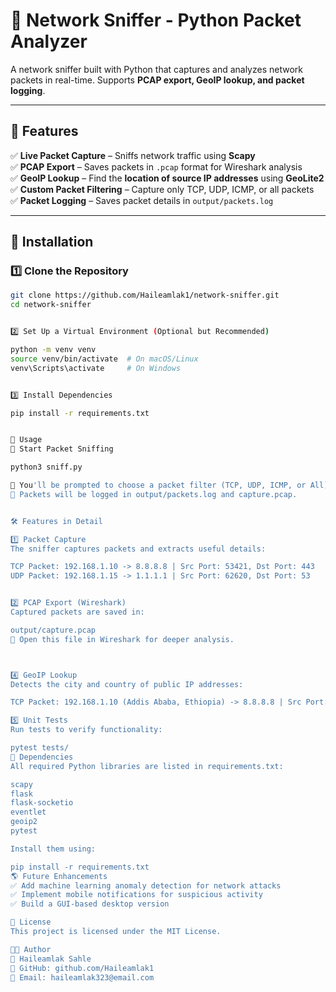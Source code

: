 # 🚀 Network Sniffer - Python Packet Analyzer

A network sniffer built with Python that captures and analyzes network packets in real-time. Supports **PCAP export, GeoIP lookup, and packet logging**.

---

## 📌 Features
✅ **Live Packet Capture** – Sniffs network traffic using **Scapy**  
✅ **PCAP Export** – Saves packets in `.pcap` format for Wireshark analysis  
✅ **GeoIP Lookup** – Find the **location of source IP addresses** using **GeoLite2**  
✅ **Custom Packet Filtering** – Capture only TCP, UDP, ICMP, or all packets  
✅ **Packet Logging** – Saves packet details in `output/packets.log`  

---

## 🚀 Installation

### **1️⃣ Clone the Repository**

```bash
git clone https://github.com/Haileamlak1/network-sniffer.git
cd network-sniffer


2️⃣ Set Up a Virtual Environment (Optional but Recommended)

python -m venv venv
source venv/bin/activate  # On macOS/Linux
venv\Scripts\activate     # On Windows


3️⃣ Install Dependencies

pip install -r requirements.txt


🎯 Usage
🔹 Start Packet Sniffing

python3 sniff.py

📌 You'll be prompted to choose a packet filter (TCP, UDP, ICMP, or All).
📌 Packets will be logged in output/packets.log and capture.pcap.


🛠️ Features in Detail

1️⃣ Packet Capture
The sniffer captures packets and extracts useful details:

TCP Packet: 192.168.1.10 -> 8.8.8.8 | Src Port: 53421, Dst Port: 443
UDP Packet: 192.168.1.15 -> 1.1.1.1 | Src Port: 62620, Dst Port: 53


2️⃣ PCAP Export (Wireshark)
Captured packets are saved in:

output/capture.pcap
🔹 Open this file in Wireshark for deeper analysis.



4️⃣ GeoIP Lookup
Detects the city and country of public IP addresses:

TCP Packet: 192.168.1.10 (Addis Ababa, Ethiopia) -> 8.8.8.8 | Src Port: 53421, Dst Port: 443

5️⃣ Unit Tests
Run tests to verify functionality:

pytest tests/
📌 Dependencies
All required Python libraries are listed in requirements.txt:

scapy
flask
flask-socketio
eventlet
geoip2
pytest

Install them using:

pip install -r requirements.txt
🌎 Future Enhancements
✅ Add machine learning anomaly detection for network attacks
✅ Implement mobile notifications for suspicious activity
✅ Build a GUI-based desktop version

📜 License
This project is licensed under the MIT License.

👨‍💻 Author
📌 Haileamlak Sahle
🔗 GitHub: github.com/Haileamlak1
📧 Email: haileamlak323@email.com
